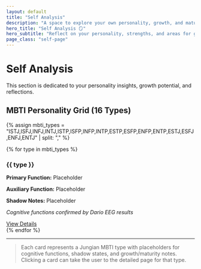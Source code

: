 ```yaml
---
layout: default
title: "Self Analysis"
description: "A space to explore your own personality, growth, and maturity."
hero_title: "Self Analysis 🪞"
hero_subtitle: "Reflect on your personality, strengths, and areas for growth."
page_class: "self-page"
---
```


# Self Analysis

This section is dedicated to your personality insights, growth potential, and reflections.

## MBTI Personality Grid (16 Types)

<div class="grid">

  {% assign mbti_types = "ISTJ,ISFJ,INFJ,INTJ,ISTP,ISFP,INFP,INTP,ESTP,ESFP,ENFP,ENTP,ESTJ,ESFJ,ENFJ,ENTJ" | split: "," %}

  {% for type in mbti_types %}
  <div class="card">
    <h3>{{ type }}</h3>
    <p><strong>Primary Function:</strong> Placeholder</p>
    <p><strong>Auxiliary Function:</strong> Placeholder</p>
    <p><strong>Shadow Notes:</strong> Placeholder</p>
    <p><em>Cognitive functions confirmed by Dario EEG results</em></p>
    <a href="{{ site.baseurl }}/self/{{ type | downcase }}.html" class="cta">View Details</a>
  </div>
  {% endfor %}

</div>

---

> Each card represents a Jungian MBTI type with placeholders for cognitive functions, shadow states, and growth/maturity notes. Clicking a card can take the user to the detailed page for that type.
